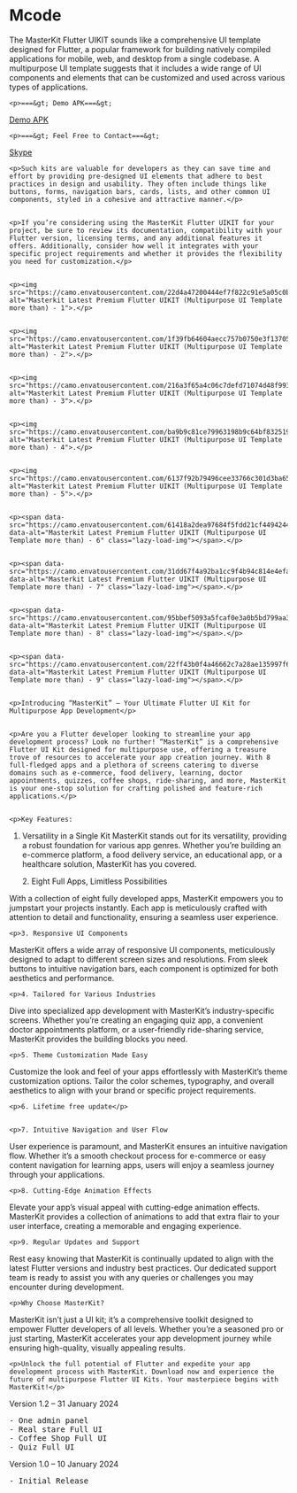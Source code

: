 # Mcode
<div class="user-html user-html__with-lazy-load"><p>The MasterKit Flutter UIKIT sounds like a comprehensive UI template designed for Flutter, a popular framework for building natively compiled applications for mobile, web, and desktop from a single codebase. A multipurpose UI template suggests that it includes a wide range of UI components and elements that can be customized and used across various types of applications.</p>


	<p>===&gt; Demo APK===&gt;
<a href="https://drive.google.com/file/d/1c6OLFoui_tWXHMbfbHmSp8ZRtHRPQvR5/view?usp=sharing" rel="nofollow">Demo APK</a></p>


	<p>===&gt; Feel Free to Contact===&gt;
<a href="https://join.skype.com/invite/pZN0C81nwGRs" rel="nofollow">Skype</a></p>


	<p>Such kits are valuable for developers as they can save time and effort by providing pre-designed UI elements that adhere to best practices in design and usability. They often include things like buttons, forms, navigation bars, cards, lists, and other common UI components, styled in a cohesive and attractive manner.</p>


	<p>If you’re considering using the MasterKit Flutter UIKIT for your project, be sure to review its documentation, compatibility with your Flutter version, licensing terms, and any additional features it offers. Additionally, consider how well it integrates with your specific project requirements and whether it provides the flexibility you need for customization.</p>


	<p><img src="https://camo.envatousercontent.com/22d4a47200444ef7f822c91e5a05c0bcd9904caf/68747470733a2f2f6769746875622e636f6d2f5472616e73706172656e7455492f5472616e73706172656e7455492f626c6f622f6d61696e2f646f776e6c6f61642e706e673f7261773d74727565" alt="Masterkit Latest Premium Flutter UIKIT (Multipurpose UI Template more than) - 1">.</p>


	<p><img src="https://camo.envatousercontent.com/1f39fb64604aecc757b0750e3f13705cc495fd46/68747470733a2f2f6769746875622e636f6d2f5472616e73706172656e7455492f5472616e73706172656e7455492f626c6f622f6d61696e2f65636f6d6d65726365322e706e673f7261773d74727565" alt="Masterkit Latest Premium Flutter UIKIT (Multipurpose UI Template more than) - 2">.</p>


	<p><img src="https://camo.envatousercontent.com/216a3f65a4c06c7defd71074d48f99341b1386e8/68747470733a2f2f6769746875622e636f6d2f5472616e73706172656e7455492f5472616e73706172656e7455492f626c6f622f6d61696e2f666f6f6425323064656c69766572792e706e673f7261773d74727565" alt="Masterkit Latest Premium Flutter UIKIT (Multipurpose UI Template more than) - 3">.</p>


	<p><img src="https://camo.envatousercontent.com/ba9b9c81ce79963198b9c64bf8325198a15c7e23/68747470733a2f2f7261772e67697468756275736572636f6e74656e742e636f6d2f5472616e73706172656e7455492f5472616e73706172656e7455492f326635303037636462363261313863313535373765646264333539313262666136636665626336302f7269646525323073686172696e672e706e67" alt="Masterkit Latest Premium Flutter UIKIT (Multipurpose UI Template more than) - 4">.</p>


	<p><img src="https://camo.envatousercontent.com/6137f92b79496cee33766c301d3ba655c0555c18/68747470733a2f2f6769746875622e636f6d2f5472616e73706172656e7455492f5472616e73706172656e7455492f626c6f622f6d61696e2f656c6561726e696e672e706e673f7261773d74727565" alt="Masterkit Latest Premium Flutter UIKIT (Multipurpose UI Template more than) - 5">.</p>


	<p><span data-src="https://camo.envatousercontent.com/61418a2dea97684f5fdd21cf449424486a9feb65/68747470733a2f2f6769746875622e636f6d2f5472616e73706172656e7455492f5472616e73706172656e7455492f626c6f622f6d61696e2f646f63746f722532306170706f696e746d656e742e706e673f7261773d74727565" data-alt="Masterkit Latest Premium Flutter UIKIT (Multipurpose UI Template more than) - 6" class="lazy-load-img"></span>.</p>


	<p><span data-src="https://camo.envatousercontent.com/31dd67f4a92ba1cc9f4b94c814e4efa5c7cbd67f/68747470733a2f2f6769746875622e636f6d2f5472616e73706172656e7455492f5472616e73706172656e7455492f626c6f622f6d61696e2f6577616c6c65742e706e673f7261773d74727565" data-alt="Masterkit Latest Premium Flutter UIKIT (Multipurpose UI Template more than) - 7" class="lazy-load-img"></span>.</p>


	<p><span data-src="https://camo.envatousercontent.com/95bbef5093a5fcaf0e3a0b5bd799aa326cfb675a/68747470733a2f2f6769746875622e636f6d2f5472616e73706172656e7455492f5472616e73706172656e7455492f626c6f622f6d61696e2f7175697a2e706e673f7261773d74727565" data-alt="Masterkit Latest Premium Flutter UIKIT (Multipurpose UI Template more than) - 8" class="lazy-load-img"></span>.</p>


	<p><span data-src="https://camo.envatousercontent.com/22ff43b0f4a46662c7a28ae135997f67050ac588/68747470733a2f2f6769746875622e636f6d2f5472616e73706172656e7455492f5472616e73706172656e7455492f626c6f622f6d61696e2f73637265656e732e706e673f7261773d74727565" data-alt="Masterkit Latest Premium Flutter UIKIT (Multipurpose UI Template more than) - 9" class="lazy-load-img"></span>.</p>


	<p>Introducing “MasterKit” – Your Ultimate Flutter UI Kit for Multipurpose App Development</p>


	<p>Are you a Flutter developer looking to streamline your app development process? Look no further! “MasterKit” is a comprehensive Flutter UI Kit designed for multipurpose use, offering a treasure trove of resources to accelerate your app creation journey. With 8 full-fledged apps and a plethora of screens catering to diverse domains such as e-commerce, food delivery, learning, doctor appointments, quizzes, coffee shops, ride-sharing, and more, MasterKit is your one-stop solution for crafting polished and feature-rich applications.</p>


	<p>Key Features:
1. Versatility in a Single Kit
MasterKit stands out for its versatility, providing a robust foundation for various app genres. Whether you’re building an e-commerce platform, a food delivery service, an educational app, or a healthcare solution, MasterKit has you covered.</p>


	<p>2. Eight Full Apps, Limitless Possibilities
With a collection of eight fully developed apps, MasterKit empowers you to jumpstart your projects instantly. Each app is meticulously crafted with attention to detail and functionality, ensuring a seamless user experience.</p>


	<p>3. Responsive UI Components
MasterKit offers a wide array of responsive UI components, meticulously designed to adapt to different screen sizes and resolutions. From sleek buttons to intuitive navigation bars, each component is optimized for both aesthetics and performance.</p>


	<p>4. Tailored for Various Industries
Dive into specialized app development with MasterKit’s industry-specific screens. Whether you’re creating an engaging quiz app, a convenient doctor appointments platform, or a user-friendly ride-sharing service, MasterKit provides the building blocks you need.</p>


	<p>5. Theme Customization Made Easy
Customize the look and feel of your apps effortlessly with MasterKit’s theme customization options. Tailor the color schemes, typography, and overall aesthetics to align with your brand or specific project requirements.</p>


	<p>6. Lifetime free update</p>


	<p>7. Intuitive Navigation and User Flow
User experience is paramount, and MasterKit ensures an intuitive navigation flow. Whether it’s a smooth checkout process for e-commerce or easy content navigation for learning apps, users will enjoy a seamless journey through your applications.</p>


	<p>8. Cutting-Edge Animation Effects
Elevate your app’s visual appeal with cutting-edge animation effects. MasterKit provides a collection of animations to add that extra flair to your user interface, creating a memorable and engaging experience.</p>


	<p>9. Regular Updates and Support
Rest easy knowing that MasterKit is continually updated to align with the latest Flutter versions and industry best practices. Our dedicated support team is ready to assist you with any queries or challenges you may encounter during development.</p>


	<p>Why Choose MasterKit?
MasterKit isn’t just a UI kit; it’s a comprehensive toolkit designed to empower Flutter developers of all levels. Whether you’re a seasoned pro or just starting, MasterKit accelerates your app development journey while ensuring high-quality, visually appealing results.</p>


	<p>Unlock the full potential of Flutter and expedite your app development process with MasterKit. Download now and experience the future of multipurpose Flutter UI Kits. Your masterpiece begins with MasterKit!</p>


<p>Version 1.2 –  31 January 2024</p>
<pre>- One admin panel
- Real stare Full UI
- Coffee Shop Full UI
- Quiz Full UI</pre>

<p>Version 1.0 –  10 January 2024</p>
<pre>- Initial Release</pre></div>
